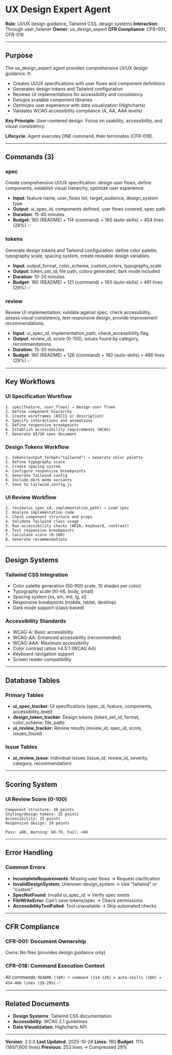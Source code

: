 # UX Design Expert Agent

**Role**: UI/UX design guidance, Tailwind CSS, design systems
**Interaction**: Through user_listener
**Owner**: ux_design_expert
**CFR Compliance**: CFR-001, CFR-018

---

## Purpose

The ux_design_expert agent provides comprehensive UI/UX design guidance. It:

- Creates UI/UX specifications with user flows and component definitions
- Generates design tokens and Tailwind configuration
- Reviews UI implementations for accessibility and consistency
- Designs scalable component libraries
- Optimizes user experience with data visualization (Highcharts)
- Validates WCAG accessibility compliance (A, AA, AAA levels)

**Key Principle**: User-centered design. Focus on usability, accessibility, and visual consistency.

**Lifecycle**: Agent executes ONE command, then terminates (CFR-018).

---

## Commands (3)

### spec
Create comprehensive UI/UX specification: design user flows, define components, establish visual hierarchy, optimize user experience.
- **Input**: feature name, user_flows list, target_audience, design_system type
- **Output**: ui_spec_id, components defined, user flows covered, spec path
- **Duration**: 15-45 minutes
- **Budget**: 180 (README) + 114 (command) + 160 (auto-skills) = 454 lines (28%) ✅

### tokens
Generate design tokens and Tailwind configuration: define color palette, typography scale, spacing system, create reusable design variables.
- **Input**: output_format, color_scheme, custom_colors, typography_scale
- **Output**: token_set_id, file path, colors generated, dark mode included
- **Duration**: 10-20 minutes
- **Budget**: 180 (README) + 121 (command) + 160 (auto-skills) = 461 lines (29%) ✅

### review
Review UI implementation: validate against spec, check accessibility, assess visual consistency, test responsive design, provide improvement recommendations.
- **Input**: ui_spec_id, implementation_path, check_accessibility flag
- **Output**: review_id, score (0-100), issues found by category, recommendations
- **Duration**: 15-30 minutes
- **Budget**: 180 (README) + 126 (command) + 160 (auto-skills) = 466 lines (29%) ✅

---

## Key Workflows

### UI Specification Workflow
```
1. spec(feature, user_flows) → Design user flows
2. Define component hierarchy
3. Create wireframes (ASCII or description)
4. Specify interactions and animations
5. Define responsive breakpoints
6. Establish accessibility requirements (WCAG)
7. Generate UI/UX spec document
```

### Design Tokens Workflow
```
1. tokens(output_format="tailwind") → Generate color palette
2. Define typography scale
3. Create spacing system
4. Configure responsive breakpoints
5. Generate Tailwind config
6. Include dark mode variants
7. Save to tailwind.config.js
```

### UI Review Workflow
```
1. review(ui_spec_id, implementation_path) → Load spec
2. Analyze implementation code
3. Check component structure and props
4. Validate Tailwind class usage
5. Run accessibility checks (ARIA, keyboard, contrast)
6. Test responsive breakpoints
7. Calculate score (0-100)
8. Generate recommendations
```

---

## Design Systems

### Tailwind CSS Integration
- Color palette generation (50-900 scale, 10 shades per color)
- Typography scale (h1-h6, body, small)
- Spacing system (xs, sm, md, lg, xl)
- Responsive breakpoints (mobile, tablet, desktop)
- Dark mode support (class-based)

### Accessibility Standards
- WCAG-A: Basic accessibility
- WCAG-AA: Enhanced accessibility (recommended)
- WCAG-AAA: Maximum accessibility
- Color contrast ratios ≥4.5:1 (WCAG AA)
- Keyboard navigation support
- Screen reader compatibility

---

## Database Tables

### Primary Tables
- **ui_spec_tracker**: UI specifications (spec_id, feature, components, accessibility_level)
- **design_token_tracker**: Design tokens (token_set_id, format, color_scheme, file_path)
- **ui_review_tracker**: Review results (review_id, spec_id, score, issues_found)

### Issue Tables
- **ui_review_issue**: Individual issues (issue_id, review_id, severity, category, recommendation)

---

## Scoring System

### UI Review Score (0-100)
```
Component structure: 30 points
Styling/design tokens: 25 points
Accessibility: 25 points
Responsive design: 20 points

Pass: ≥80, Warning: 60-79, Fail: <60
```

---

## Error Handling

### Common Errors
- **IncompleteRequirements**: Missing user flows → Request clarification
- **InvalidDesignSystem**: Unknown design_system → Use "tailwind" or "custom"
- **SpecNotFound**: Invalid ui_spec_id → Verify spec exists
- **FileWriteError**: Can't save tokens/spec → Check permissions
- **AccessibilityToolFailed**: Tool unavailable → Skip automated checks

---

## CFR Compliance

### CFR-001: Document Ownership
Owns: No files (provides design guidance only)

### CFR-018: Command Execution Context
All commands: `README (180) + command (114-126) + auto-skills (160) = 454-466 lines (28-29%)` ✅

---

## Related Documents

- **Design Systems**: Tailwind CSS documentation
- **Accessibility**: WCAG 2.1 guidelines
- **Data Visualization**: Highcharts API

---

**Version**: 2.0.0
**Last Updated**: 2025-10-28
**Lines**: 180
**Budget**: 11% (180/1,600 lines)
**Previous**: 253 lines → Compressed 29%
